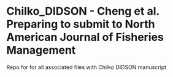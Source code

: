 # Chilko_DIDSON - Cheng et al. Preparing to submit to North American Journal of Fisheries Management
Repo for for all associated files with Chilko DIDSON manuscript
